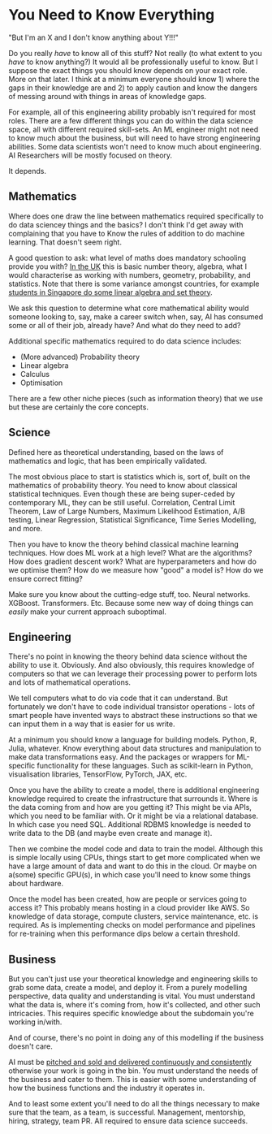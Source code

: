 # You Need to Know Everything

"But I'm an X and I don't know anything about Y!!!"

Do you really _have_ to know all of this stuff? Not really (to what extent to you
_have_ to know anything?) It would all be professionally useful to know. But I suppose the exact
things you should know depends on your exact role. More on that later. I think at a minimum
everyone should know 1) where the gaps in their knowledge are and 2) to apply caution and
know the dangers of messing around with things in areas of knowledge gaps.

For example, all of this engineering ability probably isn't required for most roles.
There are a few different things you can do within the data science space, all with
different required skill-sets. An ML engineer might not need to know much about the business,
but will need to have strong engineering abilities. Some data scientists
won't need to know much about engineering. AI Researchers will be mostly focused on theory.

It depends.

## Mathematics

Where does one draw the line between mathematics required specifically to
do data sciencey things and the basics? I don't think I'd get away with complaining that
you have to Know the rules of addition to do machine learning. That doesn't seem right.

A good question to ask: what level of maths does mandatory schooling provide you with?
[In the UK](https://assets.publishing.service.gov.uk/media/5a7cb5b040f0b6629523b52c/GCSE_mathematics_subject_content_and_assessment_objectives.pdf)
this is basic number theory, algebra, what I would characterise as working with numbers,
geometry, probability, and statistics. Note that there is some variance amongst countries,
for example [students in Singapore do some linear algebra and set theory](https://www.moe.gov.sg/-/media/files/secondary/syllabuses/maths/2020-express_na-maths_syllabuses.pdf).

We ask this question to determine what core mathematical ability would someone looking to, say, make a career
switch when, say, AI has consumed some or all of their job, already have? And what do they need to add?

Additional specific mathematics required to do data science includes:

- (More advanced) Probability theory
- Linear algebra
- Calculus
- Optimisation

There are a few other niche pieces (such as information theory) that we use but these are certainly the core
concepts.

## Science

Defined here as theoretical understanding, based on the laws of mathematics and logic, that has
been empirically validated.

The most obvious place to start is statistics which is, sort of, built on the mathematics of
probability theory. You need to know about classical statistical techniques. Even though these
are being super-ceded by contemporary ML, they can be still useful. Correlation, Central Limit
Theorem, Law of Large Numbers, Maximum Likelihood Estimation, A/B testing, Linear Regression,
Statistical Significance, Time Series Modelling, and more.

Then you have to know the theory behind classical machine learning techniques. How does
ML work at a high level? What are the algorithms? How does gradient descent work? What are
hyperparameters and how do we optimise them? How do we measure how "good" a model is? How do
we ensure correct fitting?

Make sure you know about the cutting-edge stuff, too. Neural networks. XGBoost. Transformers. Etc.
Because some new way of doing things can _easily_ make your current approach suboptimal.

## Engineering

There's no point in knowing the theory behind data science without the ability to
use it. Obviously. And also obviously, this requires knowledge of computers so that we
can leverage their processing power to perform lots and lots of mathematical operations.

We tell computers what to do via code that it can understand. But fortunately we don't have to
code individual transistor operations - lots of smart people have invented ways to
abstract these instructions so that we can input them in a way that is easier for us write.

At a minimum you should know a language for building models.
Python, R, Julia, whatever. Know everything about data structures and 
manipulation to make data transformations easy. And the packages or wrappers for ML-specific
functionality for these languages. Such as scikit-learn in Python, visualisation libraries,
TensorFlow, PyTorch, JAX, etc.

Once you have the ability to create a model, there is additional engineering knowledge
required to create the infrastructure that surrounds it. Where is the data coming from
and how are you getting it? This might be via APIs, which you need to be familiar with.
Or it might be via a relational database. In which case you need SQL.
Additional RDBMS knowledge is needed to write data to the DB (and maybe even create and manage it).

Then we combine the model code and data to train the model. Although this is simple locally
using CPUs, things start to get more complicated when we have a large amount of data
and want to do this in the cloud. Or maybe on a(some) specific GPU(s), in which case you'll
need to know some things about hardware.

Once the model has been created, how are people or services going to access it?
This probably means hosting in a cloud provider like AWS. So knowledge of data storage,
compute clusters, service maintenance, etc. is required. As is implementing checks on model
performance and pipelines for re-training when this performance dips below a certain threshold.

## Business

But you can't just use your theoretical knowledge and engineering skills to grab some data,
create a model, and deploy it. From a purely modelling perspective, data quality and understanding
is vital. You must understand what the data is, where it's coming from, how it's collected, and other
such intricacies. This requires specific knowledge about the subdomain you're working in/with.

And of course, there's no point in doing any of this modelling if the business doesn't care.

AI must be [pitched and sold and delivered continuously and consistently](https://haydn-martin.github.io/2024/01/07/AI-021.html)
otherwise your work is going in the bin. You must understand the needs of the business and 
cater to them. This is easier with some understanding of how the business
functions and the industry it operates in.

And to least some extent you'll need to do all the things necessary to make sure that the
team, as a team, is successful. Management, mentorship, hiring, strategy, team PR. All
required to ensure data science succeeds.
